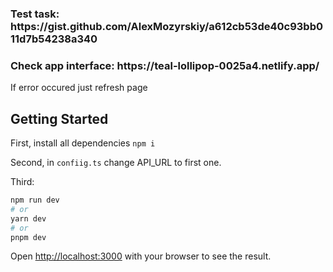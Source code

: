 <h3>Test task: https://gist.github.com/AlexMozyrskiy/a612cb53de40c93bb011d7b54238a340</h3>

<h3>Check app interface: https://teal-lollipop-0025a4.netlify.app/</h3>
<p style=color:"red">If error occured just refresh page</p>



## Getting Started

First, install all dependencies `npm i`

Second, in `confiig.ts` change API_URL to first one.

Third:

```bash
npm run dev
# or
yarn dev
# or
pnpm dev
```

Open [http://localhost:3000](http://localhost:3000) with your browser to see the result.

